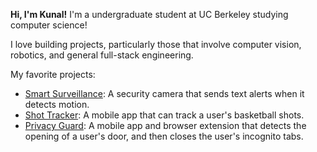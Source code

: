 **Hi, I'm Kunal!** 
I'm a undergraduate student at UC Berkeley studying computer science!

I love building projects, particularly those that involve computer vision, robotics, and general full-stack engineering.

My favorite projects:

- [Smart Surveillance](https://github.com/kdutta9/Smart-Surveillance): A security camera that sends text alerts when it detects motion.
- [Shot Tracker](https://github.com/kdutta9/ShotTracker): A mobile app that can track a user's basketball shots.
- [Privacy Guard](https://github.com/kdutta9/PrivacyGuard): A mobile app and browser extension that detects the opening of a user's door, and then closes the user's incognito tabs.